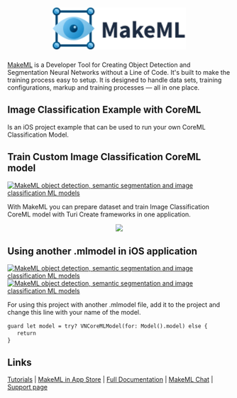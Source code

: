 <h1 align="center">
<img src="images/logo_vector.svg" width=300px href="https://makeml.app?from=github_classification" alt="Object Detection and Segmentation MakeML">
</h1>

[MakeML](https://makeml.app?from=github_classification) is a Developer Tool for Creating Object Detection and Segmentation Neural Networks without a Line of Code. It's built to make the training process easy to setup. It is designed to handle data sets, training configurations, markup and training processes — all in one place.

## Image Classification Example with CoreML
Is an iOS project example that can be used to run your own CoreML Classification Model.

## Train Custom Image Classification CoreML model
[![MakeML object detection, semantic segmentation and image classification ML models](https://img.shields.io/static/v1?label=platform&message=macOS&color=blue)](https://makeml.app)

With MakeML you can prepare dataset and train Image Classification CoreML model with Turi Create frameworks in one application.

<div align="center">
<img src="images/cutlery_classification.gif">
</div>

## Using another .mlmodel in iOS application
[![MakeML object detection, semantic segmentation and image classification ML models](https://img.shields.io/static/v1?label=platform&message=iOS&color=blue)](https://makeml.app)    [![MakeML object detection, semantic segmentation and image classification ML models](https://img.shields.io/static/v1?label=language&message=swift&color=green)](https://makeml.app)

For using this project with another .mlmodel file, add it to the project and change this line with your name of the model.
```
guard let model = try? VNCoreMLModel(for: Model().model) else {
   return
}
```

## Links

[Tutorials](https://makeml.app/tutorials?from=github_classification) | [MakeML in App Store](https://apps.apple.com/us/app/makeml/id1469520792?mt=12) | [Full Documentation](https://makeml.app/docs/doc1?from=github_classification) | [MakeML Chat](https://discordapp.com/invite/vgcG3Su) | [Support page](https://makeml.app/support?from=github_classification)
